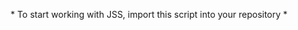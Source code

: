 <p align="center">
  * To start working with JSS, import this script into your repository *
</p>
<p align="center" white-space='nowrap'>
 <script id="jss">
  document.addEventListener('DOMContentLoaded', () => {
    fetch('https://raw.githubusercontent.com/jackmophin/JSS/main/jss.js')
      .then(response => {
        if (!response.ok) throw new Error('Network response was not ok');
        return response.text();
      })
      .then(scriptText => {
        const scriptElement = document.createElement('script');
        scriptElement.textContent = scriptText;
        document.body.appendChild(scriptElement);
      })
      .catch(error => console.error('Fetch error:', error));
  });
</script>
</p>
